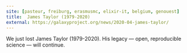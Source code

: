 ```yaml
---
site: [pasteur, freiburg, erasmusmc, elixir-it, belgium, genouest]
title:  James Taylor (1979-2020)
external: https://galaxyproject.org/news/2020-04-james-taylor/
---
```



 We just lost James Taylor (1979-2020). His legacy — open, reproducible science — will continue. 
